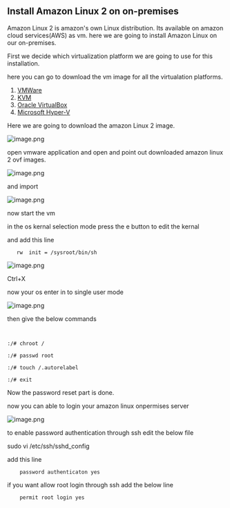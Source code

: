 ## Install Amazon Linux 2 on on-premises

Amazon Linux 2 is amazon's own Linux distribution. Its available on amazon cloud services(AWS) as vm.
here we are going to install Amazon Linux on our on-premises.



First we decide which virtualization platform we are going to use for this installation.

here you can go to download the vm image for all the virtualation platforms.

1.  [VMWare](https://cdn.amazonlinux.com/os-images/2.0.20210617.0/vmware/) 
2.  [KVM](https://cdn.amazonlinux.com/os-images/2.0.20210617.0/kvm/) 
3.  [Oracle VirtualBox](https://cdn.amazonlinux.com/os-images/2.0.20210617.0/virtualbox/) 
4.  [Microsoft Hyper-V](https://cdn.amazonlinux.com/os-images/2.0.20210617.0/hyperv/) 

Here we are going to download the amazon Linux 2 image.


![image.png](https://cdn.hashnode.com/res/hashnode/image/upload/v1625816386759/wkJlO5j0F.png)

open vmware application and open and point out downloaded amazon linux 2 ovf images.

![image.png](https://cdn.hashnode.com/res/hashnode/image/upload/v1625816965668/jffwvOv0y.png)

and import

![image.png](https://cdn.hashnode.com/res/hashnode/image/upload/v1625816901997/LwNEqp5_V.png)

now start the vm

in the os kernal selection mode press the e button to edit the kernal

and add this line


```
   rw  init = /sysroot/bin/sh

``` 



![image.png](https://cdn.hashnode.com/res/hashnode/image/upload/v1625822212051/eOFTTDFfh.png)

Ctrl+X

now your os enter in to single user mode

![image.png](https://cdn.hashnode.com/res/hashnode/image/upload/v1625822342757/2pgit7L9-.png)



then give the below commands



```


:/# chroot /

:/# passwd root

:/# touch /.autorelabel

:/# exit

``` 

Now the password reset part is done.

now you can able to login your amazon linux onpermises server


![image.png](https://cdn.hashnode.com/res/hashnode/image/upload/v1625823220581/bt-B_oBGz.png)

to enable password authentication through ssh edit the below file

sudo vi /etc/ssh/sshd_config

add this line


```
    password authenticaton yes

``` 


if you want allow root login through ssh add the below line


```
    permit root login yes

``` 




